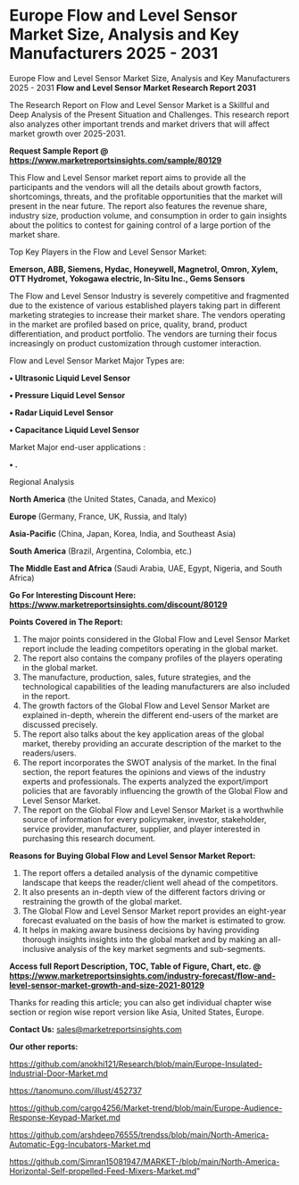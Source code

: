 # Europe Flow and Level Sensor Market Size, Analysis and Key Manufacturers 2025 - 2031
Europe Flow and Level Sensor Market Size, Analysis and Key Manufacturers 2025 - 2031
<strong>Flow and Level Sensor Market Research Report 2031</strong>

The Research Report on Flow and Level Sensor Market is a Skillful and Deep Analysis of the Present Situation and Challenges. This research report also analyzes other important trends and market drivers that will affect market growth over 2025-2031.

<strong>Request Sample Report @ <a href=https://www.marketreportsinsights.com/sample/80129>https://www.marketreportsinsights.com/sample/80129</a></strong>

This Flow and Level Sensor market report aims to provide all the participants and the vendors will all the details about growth factors, shortcomings, threats, and the profitable opportunities that the market will present in the near future. The report also features the revenue share, industry size, production volume, and consumption in order to gain insights about the politics to contest for gaining control of a large portion of the market share.

Top Key Players in the Flow and Level Sensor Market:

<strong>Emerson, ABB, Siemens, Hydac, Honeywell, Magnetrol, Omron, Xylem, OTT Hydromet, Yokogawa electric, In-Situ Inc., Gems Sensors</strong>

The Flow and Level Sensor Industry is severely competitive and fragmented due to the existence of various established players taking part in different marketing strategies to increase their market share. The vendors operating in the market are profiled based on price, quality, brand, product differentiation, and product portfolio. The vendors are turning their focus increasingly on product customization through customer interaction.

Flow and Level Sensor Market Major Types are:

<strong>• Ultrasonic Liquid Level Sensor

• Pressure Liquid Level Sensor

• Radar Liquid Level Sensor

• Capacitance Liquid Level Sensor</strong>

Market Major end-user applications :

<strong>• .</strong>

Regional Analysis

</u><strong><b>North America</b></strong> (the United States, Canada, and Mexico)

<strong><b>Europe </b></strong>(Germany, France, UK, Russia, and Italy)

<strong><b>Asia-Pacific</b></strong> (China, Japan, Korea, India, and Southeast Asia)

<strong><b>South America</b></strong> (Brazil, Argentina, Colombia, etc.)

<strong><b>The Middle East and Africa</b></strong> (Saudi Arabia, UAE, Egypt, Nigeria, and South Africa)

<strong>Go For Interesting Discount Here: <a href=https://www.marketreportsinsights.com/discount/80129>https://www.marketreportsinsights.com/discount/80129</a></strong>

<strong>Points Covered in The Report:</strong>
<ol>
  <li>The major points considered in the Global Flow and Level Sensor Market report include the leading competitors operating in the global market.</li>
  <li>The report also contains the company profiles of the players operating in the global market.</li>
  <li>The manufacture, production, sales, future strategies, and the technological capabilities of the leading manufacturers are also included in the report.</li>
  <li>The growth factors of the Global Flow and Level Sensor Market are explained in-depth, wherein the different end-users of the market are discussed precisely.</li>
  <li>The report also talks about the key application areas of the global market, thereby providing an accurate description of the market to the readers/users.</li>
  <li>The report incorporates the SWOT analysis of the market. In the final section, the report features the opinions and views of the industry experts and professionals. The experts analyzed the export/import policies that are favorably influencing the growth of the Global Flow and Level Sensor Market.</li>
  <li>The report on the Global Flow and Level Sensor Market is a worthwhile source of information for every policymaker, investor, stakeholder, service provider, manufacturer, supplier, and player interested in purchasing this research document.</li>
</ol>
<strong>Reasons for Buying Global Flow and Level Sensor Market Report:</strong>

<ol>
  <li>The report offers a detailed analysis of the dynamic competitive landscape that keeps the reader/client well ahead of the competitors.</li>
  <li>It also presents an in-depth view of the different factors driving or restraining the growth of the global market.</li>
  <li>The Global Flow and Level Sensor Market report provides an eight-year forecast evaluated on the basis of how the market is estimated to grow.</li>
  <li>It helps in making aware business decisions by having providing thorough insights insights into the global market and by making an all-inclusive analysis of the key market segments and sub-segments.</li>
</ol>
<strong>Access full Report Description, TOC, Table of Figure, Chart, etc. @ <a href=https://www.marketreportsinsights.com/industry-forecast/flow-and-level-sensor-market-growth-and-size-2021-80129>https://www.marketreportsinsights.com/industry-forecast/flow-and-level-sensor-market-growth-and-size-2021-80129</a></strong>


Thanks for reading this article; you can also get individual chapter wise section or region wise report version like Asia, United States, Europe.

<strong>Contact Us:</strong>
sales@marketreportsinsights.com

<strong>Our other reports:</strong>

<a href=https://github.com/anokhi121/Research/blob/main/Europe-Insulated-Industrial-Door-Market.md>https://github.com/anokhi121/Research/blob/main/Europe-Insulated-Industrial-Door-Market.md</a>

<a href=https://tanomuno.com/illust/452737>https://tanomuno.com/illust/452737</a>

<a href=https://github.com/cargo4256/Market-trend/blob/main/Europe-Audience-Response-Keypad-Market.md>https://github.com/cargo4256/Market-trend/blob/main/Europe-Audience-Response-Keypad-Market.md</a>

<a href=https://github.com/arshdeep76555/trendss/blob/main/North-America-Automatic-Egg-Incubators-Market.md>https://github.com/arshdeep76555/trendss/blob/main/North-America-Automatic-Egg-Incubators-Market.md</a>

<a href=https://github.com/Simran15081947/MARKET-/blob/main/North-America-Horizontal-Self-propelled-Feed-Mixers-Market.md>https://github.com/Simran15081947/MARKET-/blob/main/North-America-Horizontal-Self-propelled-Feed-Mixers-Market.md</a>"
